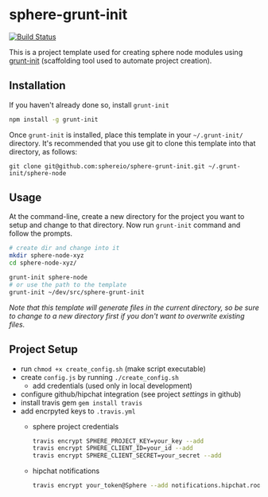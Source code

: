 sphere-grunt-init
=================

[![Build Status](https://travis-ci.org/sphereio/sphere-grunt-init.png?branch=master)](https://travis-ci.org/sphereio/sphere-grunt-init)

This is a project template used for creating sphere node modules using [grunt-init](http://gruntjs.com/project-scaffolding) (scaffolding tool used to automate project creation).

[grunt-init]: http://gruntjs.com/project-scaffolding

## Installation
If you haven't already done so, install `grunt-init`
```bash
npm install -g grunt-init
```

Once `grunt-init` is installed, place this template in your `~/.grunt-init/` directory. It's recommended that you use git to clone this template into that directory, as follows:

```
git clone git@github.com:sphereio/sphere-grunt-init.git ~/.grunt-init/sphere-node
```

## Usage

At the command-line, create a new directory for the project you want to setup and change to that directory. Now run `grunt-init` command and follow the prompts.

```bash
# create dir and change into it
mkdir sphere-node-xyz
cd sphere-node-xyz/

grunt-init sphere-node
# or use the path to the template
grunt-init ~/dev/src/sphere-grunt-init
```

_Note that this template will generate files in the current directory, so be sure to change to a new directory first if you don't want to overwrite existing files._


## Project Setup

* run `chmod +x create_config.sh` (make script executable)
* create `config.js` by running `./create_config.sh`
  * add credentials (used only in local development)
* configure github/hipchat integration (see project *settings* in github)
* install travis gem `gem install travis`
* add encrpyted keys to `.travis.yml`
  * sphere project credentials

    ```bash
    travis encrypt SPHERE_PROJECT_KEY=your_key --add
    travis encrypt SPHERE_CLIENT_ID=your_id --add
    travis encrypt SPHERE_CLIENT_SECRET=your_secret --add
    ```
  * hipchat notifications

    ```bash
    travis encrypt your_token@Sphere --add notifications.hipchat.rooms
    ```
